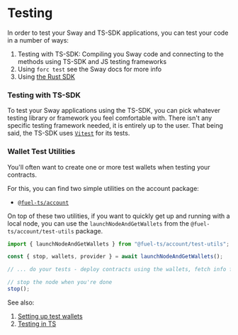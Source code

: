 <script setup>
  import { data } from '../../../versions.data'
  const { forc } = data
  const url = `https://docs.fuel.network/docs/forc/commands/forc_test/`
</script>

# Testing

In order to test your Sway and TS-SDK applications, you can test your code in a number of ways:

1. Testing with TS-SDK: Compiling you Sway code and connecting to the methods using TS-SDK and JS testing frameworks
2. Using `forc test` see <a :href="url" target="_blank" rel="noreferrer">the Sway docs</a> for more info
3. Using [the Rust SDK](https://docs.fuel.network/docs/fuels-rs/testing/)

### Testing with TS-SDK

To test your Sway applications using the TS-SDK, you can pick whatever testing library or framework you feel comfortable with. There isn't any specific testing framework needed, it is entirely up to the user. That being said, the TS-SDK uses [`Vitest`](https://vitest.dev/) for its tests.

### Wallet Test Utilities

You'll often want to create one or more test wallets when testing your contracts.

For this, you can find two simple utilities on the account package:

- [`@fuel-ts/account`](https://github.com/FuelLabs/fuels-ts/tree/master/packages/account#test-utilities)

On top of these two utilities, if you want to quickly get up and running with a local node, you can use the `launchNodeAndGetWallets` from the `@fuel-ts/account/test-utils` package.

```ts
import { launchNodeAndGetWallets } from "@fuel-ts/account/test-utils";

const { stop, wallets, provider } = await launchNodeAndGetWallets();

// ... do your tests - deploy contracts using the wallets, fetch info from the provider, etc.

// stop the node when you're done
stop();
```

See also:

1. [Setting up test wallets](../../basics/wallets/test-wallets.md)
2. [Testing in TS](./testing-in-ts.md)
